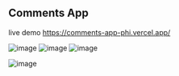 ## Comments App
live demo https://comments-app-phi.vercel.app/


![image](https://user-images.githubusercontent.com/43813154/198581847-d94aaf9d-910c-479f-b960-9d7af2763ba8.png)
![image](https://user-images.githubusercontent.com/43813154/198582008-5f48d00a-40cd-4071-a936-dde7911c1ca6.png)
![image](https://user-images.githubusercontent.com/43813154/198582069-955acff4-b7da-4967-aa0c-b7694e232584.png)

![image](https://user-images.githubusercontent.com/43813154/198582158-20554ff8-dbf1-4fd9-8aaa-25899507ab93.png)
